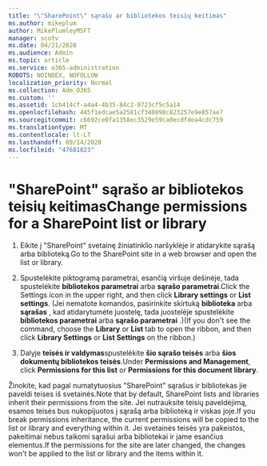 ```yaml
---
title: "\"SharePoint\" sąrašo ar bibliotekos teisių keitimas"
ms.author: mikeplum
author: MikePlumleyMSFT
manager: scotv
ms.date: 04/21/2020
ms.audience: Admin
ms.topic: article
ms.service: o365-administration
ROBOTS: NOINDEX, NOFOLLOW
localization_priority: Normal
ms.collection: Adm_O365
ms.custom: ''
ms.assetid: 1cb414cf-a4a4-4b35-84c2-0723cf5c5a14
ms.openlocfilehash: 445f1edcae5a2581cf340898c823257e9e857ae7
ms.sourcegitcommit: c6692ce0fa1358ec3529e59ca0ecdfdea4cdc759
ms.translationtype: MT
ms.contentlocale: lt-LT
ms.lasthandoff: 09/14/2020
ms.locfileid: "47681823"
---
```

# <a name="change-permissions-for-a-sharepoint-list-or-library"></a><span data-ttu-id="1385f-102">"SharePoint" sąrašo ar bibliotekos teisių keitimas</span><span class="sxs-lookup"><span data-stu-id="1385f-102">Change permissions for a SharePoint list or library</span></span>

1. <span data-ttu-id="1385f-103">Eikite į "SharePoint" svetainę žiniatinklio naršyklėje ir atidarykite sąrašą arba biblioteką.</span><span class="sxs-lookup"><span data-stu-id="1385f-103">Go to the SharePoint site in a web browser and open the list or library.</span></span>
    
2. <span data-ttu-id="1385f-104">Spustelėkite piktogramą parametrai, esančią viršuje dešinėje, tada spustelėkite **bibliotekos parametrai** arba **sąrašo parametrai**.</span><span class="sxs-lookup"><span data-stu-id="1385f-104">Click the Settings icon in the upper right, and then click **Library settings** or **List settings**.</span></span> <span data-ttu-id="1385f-105">(Jei nematote komandos, pasirinkite skirtuką **biblioteka** arba **sąrašas** , kad atidarytumėte juostelę, tada juostelėje spustelėkite **bibliotekos parametrai** arba **sąrašo parametrai** .)</span><span class="sxs-lookup"><span data-stu-id="1385f-105">(If you don't see the command, choose the **Library** or **List** tab to open the ribbon, and then click **Library Settings** or **List Settings** on the ribbon.)</span></span> 
    
3. <span data-ttu-id="1385f-106">Dalyje **teisės ir valdymas**spustelėkite **šio sąrašo teisės** arba **šios dokumentų bibliotekos teisės**.</span><span class="sxs-lookup"><span data-stu-id="1385f-106">Under **Permissions and Management**, click **Permissions for this list** or **Permissions for this document library**.</span></span>
    
<span data-ttu-id="1385f-107">Žinokite, kad pagal numatytuosius "SharePoint" sąrašus ir bibliotekas jie paveldi teises iš svetainės.</span><span class="sxs-lookup"><span data-stu-id="1385f-107">Note that by default, SharePoint lists and libraries inherit their permissions from the site.</span></span> <span data-ttu-id="1385f-108">Jei nutrauksite teisių paveldėjimą, esamos teisės bus nukopijuotos į sąrašą arba biblioteką ir viskas joje.</span><span class="sxs-lookup"><span data-stu-id="1385f-108">If you break permissions inheritance, the current permissions will be copied to the list or library and everything within it.</span></span> <span data-ttu-id="1385f-109">Jei svetainės teisės yra pakeistos, pakeitimai nebus taikomi sąrašui arba bibliotekai ir jame esančius elementus.</span><span class="sxs-lookup"><span data-stu-id="1385f-109">If the permissions for the site are later changed, the changes won't be applied to the list or library and the items within it.</span></span>
  

